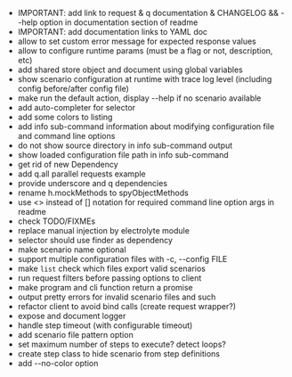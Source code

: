 * IMPORTANT: add link to request & q documentation & CHANGELOG && --help option in documentation section of readme
* IMPORTANT: add documentation links to YAML doc
* allow to set custom error message for expected response values
* allow to configure runtime params (must be a flag or not, description, etc)
* add shared store object and document using global variables
* show scenario configuration at runtime with trace log level (including config before/after config file)
* make run the default action, display --help if no scenario available
* add auto-completer for selector
* add some colors to listing
* add info sub-command information about modifying configuration file and command line options
* do not show source directory in info sub-command output
* show loaded configuration file path in info sub-command
* get rid of new Dependency
* add q.all parallel requests example
* provide underscore and q dependencies
* rename h.mockMethods to spyObjectMethods
* use <> instead of [] notation for required command line option args in readme
* check TODO/FIXMEs
* replace manual injection by electrolyte module
* selector should use finder as dependency
* make scenario name optional
* support multiple configuration files with -c, --config FILE
* make `list` check which files export valid scenarios
* run request filters before passing options to client
* make program and cli function return a promise
* output pretty errors for invalid scenario files and such
* refactor client to avoid bind calls (create request wrapper?)
* expose and document logger
* handle step timeout (with configurable timeout)
* add scenario file pattern option
* set maximum number of steps to execute? detect loops?
* create step class to hide scenario from step definitions
* add --no-color option
